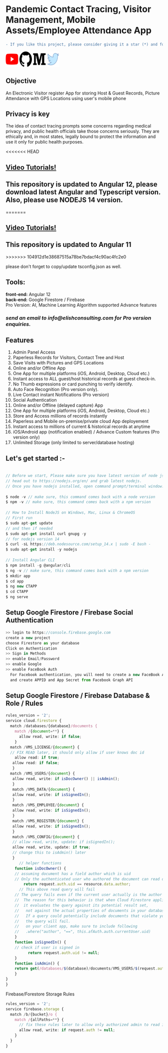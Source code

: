 # Pandemic Contact Tracing, Visitor Management, Mobile Assets/Employee Attendance App

```diff
- If you like this project, please consider giving it a star (*) and follow me at GitHub & YouTube.
```
[<img src="https://github.com/AmitXShukla/AmitXShukla.github.io/blob/master/assets/icons/youtube.svg" width=40 height=50>](https://youtube.com/AmitShukla_AI)
[<img src="https://github.com/AmitXShukla/AmitXShukla.github.io/blob/master/assets/icons/github.svg" width=40 height=50>](https://github.com/AmitXShukla)
[<img src="https://github.com/AmitXShukla/AmitXShukla.github.io/blob/master/assets/icons/medium.svg" width=40 height=50>](https://medium.com/@Amit_Shukla)
[<img src="https://github.com/AmitXShukla/AmitXShukla.github.io/blob/master/assets/icons/twitter_1.svg" width=40 height=50>](https://twitter.com/ashuklax)


## Objective
An Electronic Visitor register App for storing Host & Guest Records, Picture Attendance with GPS Locations using user's mobile phone

## Privacy is key
The idea of contact tracing prompts some concerns regarding medical privacy, and public health officials take those concerns seriously.
They are ethically and, in most states, legally bound to protect the information and use it only for public health purposes.

<<<<<<< HEAD
<h2><a href="https://www.youtube.com/playlist?list=PLp0TENYyY8lHnfxOOzZ_hTnPF8Hh3eKDo">Video Tutorials!</a></h2>
<h2>This repository is updated to Angular 12, please download latest Angular and Typescript version.
Also, please use NODEJS 14 version.</h2>
=======
<h2><a href="https://www.youtube.com/watch?v=MkV413X2Kmw&list=PLp0TENYyY8lHL-G7jGbhpJBhVb2UdTOhQ&index=1&t=698s">Video Tutorials!</a></h2>
<h2>This repository is updated to Angular 11</h2>
>>>>>>> 104912d1e38687515a78be7bdacf4c90ac4fc2e0

please don't forget to copy/update tsconfig.json as well.

<h2>Tools: </h2>
<b>front-end:</b> Angular 12<br/>
<b>back-end:</b> Google Firestore / Firebase<br/>
Pro Version: AI, Machine Learning Algorithm supported Advance features<br/>
<h3><i>send an email to info@elishconsulting.com for Pro version enquiries.</i></h3>
<h2>Features</h2>
<ol>
<li>Admin Panel Access</li>
<li>Paperless Records for Visitors, Contact Tree and Host</li>
<li>Save Visits with Pictures and GPS Locations</li>
<li>Online and/or Offline App</li>
<li>One App for multiple platforms (iOS, Android, Desktop, Cloud etc.)</li>
<li>Instant access to ALL guest/host historical records at guest check-in.</li>
<li>No Thumb expressions or card punching to verify identify.</li>
<li>Auto Face Recognition (Pro version only).</li>
<li>Live Contact instant Notifications (Pro version) </li>
<li>Social Authentication</li>
<li>Online and/or Offline (delayed capture) App</li>
<li>One App for multiple platforms (iOS, Android, Desktop, Cloud etc.)</li>
<li>Store and Access millions of records instantly</li>
<li>Paperless and Mobile on-premise/private cloud App deployement</li>
<li>Instant access to millions of current & historical records at anytime</li>
<li>iOS/Android app (notification enabled) / Advance Custom features (Pro version only)</li>
<li>Unlimited Storage (only limited to server/database hosting)</li>
</ol>

<h2>Let's get started :-</h2>

```ts

// Before we start, Please make sure you have latest version of node js installed.
// head out to https://nodejs.org/en/ and grab latest nodejs.
// Once you have nodejs installed, open command prompt/terminal window.

$ node -v // make sure, this command comes back with a node version
$ npm -v // make sure, this command comes back with a npm version

// How to Install NodeJS on Windows, Mac, Linux & ChromeOS
// First run
$ sudo apt-get update
// and then if needed
$ sudo apt-get install curl gnupg -y
// for nodejs version 14
$ curl -sL https://deb.nodesource.com/setup_14.x | sudo -E bash -
$ sudo apt-get install -y nodejs

// Install Angular CLI
$ npm install -g @angular/cli
$ ng -v // make sure, this command comes back with a npm version
$ mkdir app
$ cd app
$ ng new CTAPP
$ cd CTAPP
$ ng serve

```
<h2> Setup Google Firestore / Firebase Social Authentication</h2>

```ts
>> login to https://console.firebase.google.com
create a new project
choose Firestore as your database
Click on Authentication
>> Sign in Methods
>> enable Email/Password
>> enable Google
>> enable FaceBook Auth
  For Facebook authentication, you will need to create a new FaceBook App
  and create APPID and App Secret from Facebook Graph API
```
<h2> Setup Google Firestore / Firebase Database & Role / Rules</h2>

```ts
rules_version = '2';
service cloud.firestore {
  match /databases/{database}/documents {
    match /{document=**} {
      allow read, write: if false;
    }
  match /VMS_LICENSE/{document} {
  // FIX READ later, it should only allow if user knows doc id
  	allow read: if true;
   allow read: if false;
   }
  match /VMS_USERS/{document} {
   allow read, write: if isDocOwner() || isAdmin();
   }
   match /VMS_DATA/{document} {
   allow read, write: if isSignedIn();
   }
   match /VMS_EMPLOYEE/{document} {
   allow read, write: if isSignedIn();
   }
   match /VMS_REGISTER/{document} {
   allow read, write: if isSignedIn();
   }
   match /VMS_CONFIG/{document} {
   // allow read, write, update: if isSignedIn();
   allow read, write, update: if true;
   // change this to isAdmin() later
   }
      // helper functions
    function isDocOwner() {
    // assuming document has a field author which is uid
    // Only the authenticated user who authored the document can read or write
    	return request.auth.uid == resource.data.author;
      // This above read query will fail
    // The query fails even if the current user actually is the author of every story document.
    //  The reason for this behavior is that when Cloud Firestore applies your security rules, 
    //  it evaluates the query against its potential result set,
    //   not against the actual properties of documents in your database. 
    //   If a query could potentially include documents that violate your security rules, 
    //   the query will fail.
    //   on your client app, make sure to include following
    //   .where("author", "==", this.afAuth.auth.currentUser.uid)
    }
    function isSignedIn() {
    // check if user is signed in
          return request.auth.uid != null;
    }
    function isAdmin() {
    return get(/databases/$(database)/documents/VMS_USERS/$(request.auth.uid)).data.isAdmin == true;
    }
}
}
```

Firebase/Forestore Storage Rules
```ts
rules_version = '2';
service firebase.storage {
  match /b/{bucket}/o {
    match /{allPaths=**} {
      // fix these rules later to allow only authorized admin to read images
      allow read, write: if request.auth != null;
    }
  }
}
```